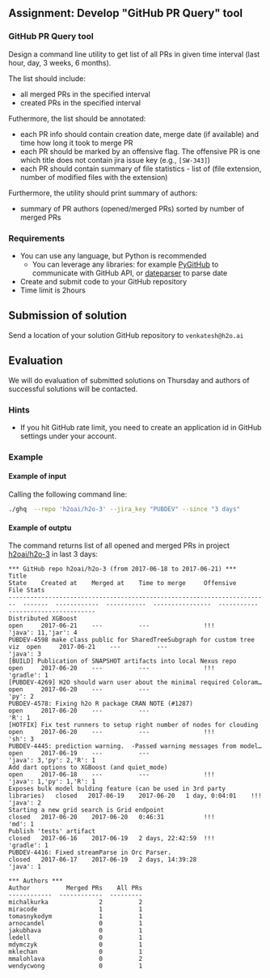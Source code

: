 ## Assignment: Develop "GitHub PR Query" tool

### GitHub PR Query tool

Design a command line utility to get list of all PRs in given time interval (last hour, day, 3 weeks, 6 months). 

The list should include:
  - all merged PRs in the specified interval
  - created PRs in the specified interval

Futhermore, the list should be annotated:
  - each PR info should contain creation date, merge date (if available) and time how long it took to merge PR
  - each PR should be marked by an offensive flag. The offensive PR is one which title does not contain jira issue key (e.g., `[SW-343]`)
  - each PR should contain summary of file statistics - list of (file extension, number of modified files with the extension)

Furthermore, the utility should print summary of authors:
  - summary of PR authors (opened/merged PRs) sorted by number of merged PRs

### Requirements
 - You can use any language, but Python is recommended
   - You can leverage any libraries: for example [PyGitHub](https://github.com/PyGithub/PyGithub) to communicate with GitHub API, or [dateparser](https://pypi.python.org/pypi/dateparser) to parse date
 - Create and submit code to your GitHub repository
 - Time limit is 2hours

## Submission of solution
Send a location of your solution GitHub repository to `venkatesh@h2o.ai`

## Evaluation
We will do evaluation of submitted solutions on Thursday and authors of successful solutions will be contacted.

### Hints
  - If you hit GitHub rate limit, you need to create an application id in GitHub settings under your account.
  
### Example

#### Example of input
Calling the following command line:

```bash
./ghq  --repo 'h2oai/h2o-3' --jira_key "PUBDEV" --since "3 days"
```

#### Example of outptu
The command returns list of all opened and merged PRs in project [h2oai/h2o-3](https://github.com/h2oai/h2o-3) in last 3 days:
```
*** GitHub repo h2oai/h2o-3 (from 2017-06-18 to 2017-06-21) ***
Title                                                                     State    Created at    Merged at    Time to merge     Offensive    File Stats
------------------------------------------------------------------------  -------  ------------  -----------  ----------------  -----------  ------------------------
Distributed XGBoost                                                       open     2017-06-21    ---          ---               !!!          'java': 11,'jar': 4
PUBDEV-4598 make class public for SharedTreeSubgraph for custom tree viz  open     2017-06-21    ---          ---                            'java': 3
[BUILD] Publication of SNAPSHOT artifacts into local Nexus repo           open     2017-06-20    ---          ---               !!!          'gradle': 1
[PUBDEV-4269] H2O should warn user about the minimal required Coloram…    open     2017-06-20    ---          ---                            'py': 2
PUBDEV-4578: Fixing h2o R package CRAN NOTE (#1287)                       open     2017-06-20    ---          ---                            'R': 1
[HOTFIX] Fix test runners to setup right number of nodes for clouding     open     2017-06-20    ---          ---               !!!          'sh': 3
PUBDEV-4445: prediction warning.  -Passed warning messages from model…    open     2017-06-19    ---          ---                            'java': 3,'py': 2,'R': 1
Add dart options to XGBoost (and quiet_mode)                              open     2017-06-18    ---          ---               !!!          'java': 1,'py': 1,'R': 1
Exposes bulk model bulding feature (can be used in 3rd party libraries)   closed   2017-06-19    2017-06-20   1 day, 0:04:01    !!!          'java': 2
Starting a new grid search is Grid endpoint                               closed   2017-06-20    2017-06-20   0:46:31           !!!          'md': 1
Publish 'tests' artifact                                                  closed   2017-06-16    2017-06-19   2 days, 22:42:59  !!!          'gradle': 1
PUBDEV-4416: Fixed streamParse in Orc Parser.                             closed   2017-06-17    2017-06-19   2 days, 14:39:28               'java': 1

*** Authors ***
Author          Merged PRs    All PRs
------------  ------------  ---------
michalkurka              2          2
miracode                 1          1
tomasnykodym             1          1
arnocandel               0          1
jakubhava                0          1
ledell                   0          1
mdymczyk                 0          1
mklechan                 0          1
mmalohlava               0          2
wendycwong               0          1
```
